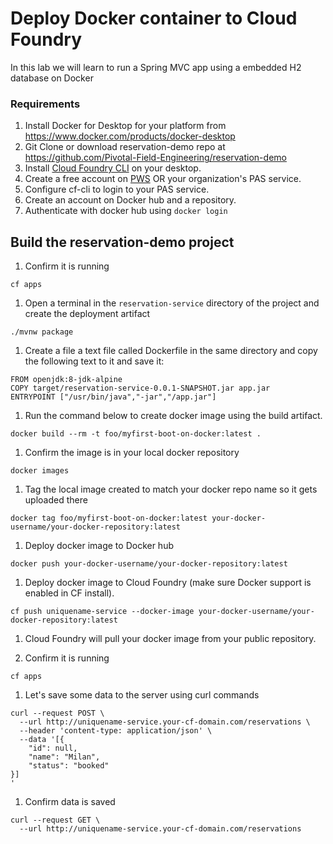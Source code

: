 # Deploy Docker container to Cloud Foundry
In this lab we will learn to run a Spring MVC app using a embedded H2 database on Docker

### Requirements
1. Install Docker for Desktop for your platform from <https://www.docker.com/products/docker-desktop>
1. Git Clone or download reservation-demo repo at <https://github.com/Pivotal-Field-Engineering/reservation-demo>
1. Install [Cloud Foundry CLI](https://docs.cloudfoundry.org/cf-cli/install-go-cli.html) on your desktop.
1. Create a free account on [PWS](https://pws.pivotal.io) OR your organization's PAS service.
1. Configure cf-cli to login to your PAS service.
1. Create an account on Docker hub and a repository.
1. Authenticate with docker hub using ```docker login```

## Build the reservation-demo project  
1. Confirm it is running
```
cf apps
```
1. Open a terminal in the `reservation-service` directory of the project and create the deployment artifact  
```
./mvnw package
```
1. Create a file a text file called Dockerfile in the same directory and copy the following text to it and save it:  
```
FROM openjdk:8-jdk-alpine
COPY target/reservation-service-0.0.1-SNAPSHOT.jar app.jar
ENTRYPOINT ["/usr/bin/java","-jar","/app.jar"]
```
1. Run the command below to create docker image using the build artifact.
```
docker build --rm -t foo/myfirst-boot-on-docker:latest .
```
1. Confirm the image is in your local docker repository
```
docker images
```
1. Tag the local image created to match your docker repo name so it gets uploaded there
```
docker tag foo/myfirst-boot-on-docker:latest your-docker-username/your-docker-repository:latest
```
1. Deploy docker image to Docker hub
```
docker push your-docker-username/your-docker-repository:latest
```
1. Deploy docker image to Cloud Foundry (make sure Docker support is enabled in CF install).
```
cf push uniquename-service --docker-image your-docker-username/your-docker-repository:latest
```
1. Cloud Foundry will pull your docker image from your public repository.  

1. Confirm it is running
```
cf apps
```
1. Let's save some data to the server using curl commands
```
curl --request POST \
  --url http://uniquename-service.your-cf-domain.com/reservations \
  --header 'content-type: application/json' \
  --data '[{
	"id": null,
	"name": "Milan",
	"status": "booked"
}]
'
```
1. Confirm data is saved
```
curl --request GET \
  --url http://uniquename-service.your-cf-domain.com/reservations
```
